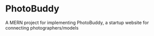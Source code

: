 # PhotoBuddy
A MERN project for implementing PhotoBuddy, a startup website for connecting photographers/models

